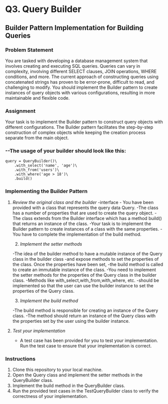 # Q3. Query Builder

## Builder Pattern Implementation for Building Queries

### Problem Statement

You are tasked with developing a database management system that involves creating and executing SQL queries. 
Queries can vary in complexity, involving different SELECT clauses, JOIN operations, WHERE conditions, and more. 
The current approach of constructing queries using concatenated strings has proven to be error-prone, difficult to read, and challenging to modify. You should implement the Builder pattern to create instances of query objects with various configurations, 
resulting in more maintainable and flexible code.

### Assignment

Your task is to implement the Builder pattern to construct query objects with different configurations. 
The Builder pattern facilitates the step-by-step construction of complex objects while keeping the creation process separate from the main object.

### --The usage of your builder should look like this:
```
query = QueryBuilder()\
    .with_select('name', 'age')\
    .with_from('users')\
    .with_where('age > 18')\
    .build()
```

### Implementing the Builder Pattern
1. *Review the original class and the builder*
    -interface - You have been provided with a class that represents the query data Query. 
    -The class has a number of properties that are used to create the query object. 
    -The class extends from the Builder interface which has a method build() that returns an instance of the class. 
    -Your task is to implement the Builder pattern to create instances of a class with the same properties. 
    -You have to complete the implementation of the build method.

   2. *Implement the setter methods*
    
    -The idea of the builder method to have a mutable instance of the Query class in the builder class 
    -and expose methods to set the properties of the class. Once the properties have been set, 
    -the build method is called to create an immutable instance of the class. 
    -You need to implement the setter methods for the properties of the Query class in the builder class. 
    -Methods like with_select,with_from,with_where, etc. 
    -should be implemented so that the user can use the builder instance to set the properties of the Query class.

   3. *Implement the build method*

   -The build method is responsible for creating an instance of the Query class. 
   -The method should return an instance of the Query class with the properties set by the user using the builder instance.

4. *Test your implementation*
   - A test case has been provided for you to test your implementation. Run the test case to ensure that your implementation is correct.

### Instructions
1. Clone this repository to your local machine.
2. Open the Query class and implement the setter methods in the QueryBuilder class.
3. Implement the build method in the QueryBuilder class.
4. Run the provided test cases in the TestQueryBuilder class to verify the correctness of your implementation.